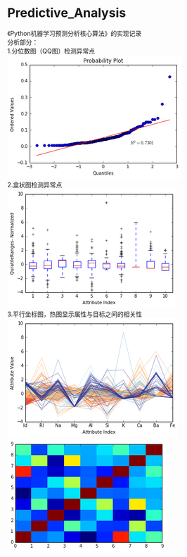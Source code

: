# Predictive_Analysis
《Python机器学习预测分析核心算法》的实现记录</br>
分析部分：</br>
1.分位数图（QQ图）检测异常点</br>
![image](https://github.com/mjDelta/Predictive_Analysis/blob/master/imgs/QQPlot.png)</br>
2.盒状图检测异常点</br>
![image](https://github.com/mjDelta/Predictive_Analysis/blob/master/imgs/boxPlot.png)</br>
3.平行坐标图，热图显示属性与目标之间的相关性</br>
![image](https://github.com/mjDelta/Predictive_Analysis/blob/master/imgs/parallePlot.png)
![image](https://github.com/mjDelta/Predictive_Analysis/blob/master/imgs/heatPlot.png)</br>

